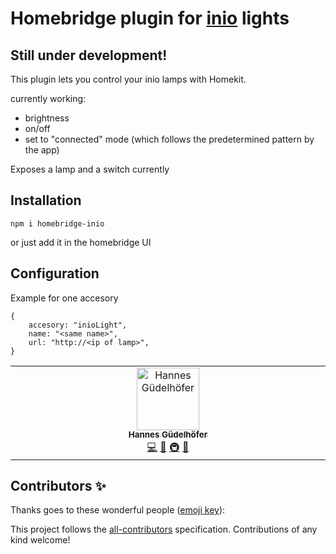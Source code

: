 # Homebridge plugin for [inio](https://inio-light.com) lights

## Still under development!

This plugin lets you control your inio lamps with Homekit.

currently working:
- brightness
- on/off
- set to "connected" mode (which follows the predetermined pattern by the app)

Exposes a lamp and a switch currently

## Installation

```
npm i homebridge-inio
```

or just add it in the homebridge UI


## Configuration

Example for one accesory
```
{
    accesory: "inioLight",
    name: "<same name>",
    url: "http://<ip of lamp>",
}
```

<!-- ALL-CONTRIBUTORS-LIST:START - Do not remove or modify this section -->
<!-- prettier-ignore-start -->
<!-- markdownlint-disable -->
<table>
  <tbody>
    <tr>
      <td align="center" valign="top" width="14.28%"><a href="https://github.com/reckter"><img src="https://avatars.githubusercontent.com/u/1771450?v=4?s=100" width="100px;" alt="Hannes Güdelhöfer"/><br /><sub><b>Hannes Güdelhöfer</b></sub></a><br /><a href="https://github.com/reckter/homebridge-inio/commits?author=reckter" title="Code">💻</a> <a href="#ideas-reckter" title="Ideas, Planning, & Feedback">🤔</a> <a href="#infra-reckter" title="Infrastructure (Hosting, Build-Tools, etc)">🚇</a> <a href="#maintenance-reckter" title="Maintenance">🚧</a></td>
    </tr>
  </tbody>
</table>

<!-- markdownlint-restore -->
<!-- prettier-ignore-end -->

<!-- ALL-CONTRIBUTORS-LIST:END -->
## Contributors ✨

Thanks goes to these wonderful people ([emoji key](https://allcontributors.org/docs/en/emoji-key)):

<!-- ALL-CONTRIBUTORS-LIST:START - Do not remove or modify this section -->
<!-- prettier-ignore-start -->
<!-- markdownlint-disable -->
<!-- markdownlint-restore -->
<!-- prettier-ignore-end -->
<!-- ALL-CONTRIBUTORS-LIST:END -->

This project follows the [all-contributors](https://github.com/all-contributors/all-contributors) specification. Contributions of any kind welcome!